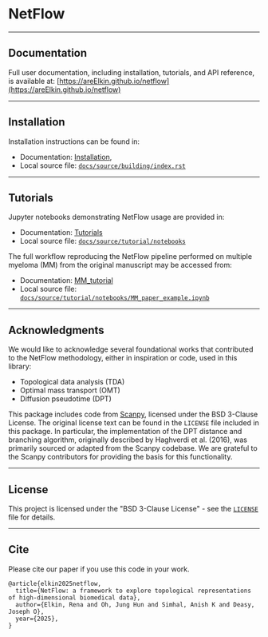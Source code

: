 # NetFlow

<PUT DESCRIPTION HERE>

---

## Documentation

Full user documentation, including installation, tutorials, and API reference, is available at:
[https://areElkin.github.io/netflow](https://areElkin.github.io/netflow)

---

## Installation

Installation instructions can be found in:

- Documentation: [Installation](https://areElkin.github.io/netflow/building/index.html),
- Local source file: [`docs/source/building/index.rst`](docs/source/building/index.rst)

---

## Tutorials

Jupyter notebooks demonstrating NetFlow usage are provided in:

- Documentation: [Tutorials](https://areElkin.github.io/netflow/tutorial/index.html)
- Local source file: [`docs/source/tutorial/notebooks`](docs/source/tutorial/notebooks)

The full workflow reproducing the NetFlow pipeline performed on multiple myeloma (MM) from the original manuscript may be accessed from:

- Documentation: [MM_tutorial](https://areElkin.github.io/netflow/tutorial/notebooks/MM_paper_example.html)
- Local source file: [`docs/source/tutorial/notebooks/MM_paper_example.ipynb`](docs/source/tutorial/notebooks/MM_paper_example.ipynb)

---

## Acknowledgments

We would like to acknowledge several foundational works that contributed to the NetFlow methodology, either in inspiration or code, used in this library:

- Topological data analysis (TDA)
- Optimal mass transport (OMT)
- Diffusion pseudotime (DPT)

This package includes code from [Scanpy](https://github.com/scverse/scanpy), licensed under the BSD 3-Clause License. The original license text can be found in the `LICENSE` file included in this package. In particular, the implementation of the DPT distance and branching algorithm, originally described by Haghverdi et al. (2016), was primarily sourced or adapted from the Scanpy codebase. We are grateful to the Scanpy contributors for providing the basis for this functionality.

---

## License

This project is licensed under the "BSD 3-Clause License" - see the [`LICENSE`](LICENSE) file for details.

---

## Cite

Please cite our paper if you use this code in your work.

```
@article{elkin2025netflow,
  title={NetFlow: a framework to explore topological representations of high-dimensional biomedical data},
  author={Elkin, Rena and Oh, Jung Hun and Simhal, Anish K and Deasy, Joseph O},
  year={2025},
}
```